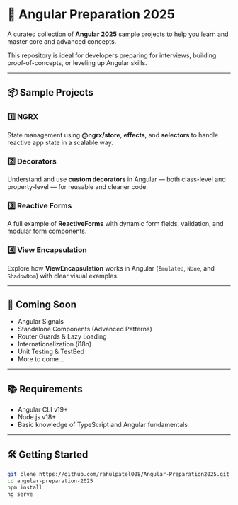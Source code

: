 
# 🚀 Angular Preparation 2025

A curated collection of **Angular 2025** sample projects to help you learn and master core and advanced concepts.

This repository is ideal for developers preparing for interviews, building proof-of-concepts, or leveling up Angular skills.

---

## 📦 Sample Projects

### 1️⃣ NGRX  
State management using **@ngrx/store**, **effects**, and **selectors** to handle reactive app state in a scalable way.

### 2️⃣ Decorators  
Understand and use **custom decorators** in Angular — both class-level and property-level — for reusable and cleaner code.

### 3️⃣ Reactive Forms  
A full example of **ReactiveForms** with dynamic form fields, validation, and modular form components.

### 4️⃣ View Encapsulation  
Explore how **ViewEncapsulation** works in Angular (`Emulated`, `None`, and `ShadowDom`) with clear visual examples.

---

## 🔭 Coming Soon

- Angular Signals  
- Standalone Components (Advanced Patterns)  
- Router Guards & Lazy Loading  
- Internationalization (i18n)  
- Unit Testing & TestBed  
- More to come...

---

## 📚 Requirements

- Angular CLI v19+
- Node.js v18+
- Basic knowledge of TypeScript and Angular fundamentals

---

## 🛠️ Getting Started

```bash
git clone https://github.com/rahulpatel008/Angular-Preparation2025.git
cd angular-preparation-2025
npm install
ng serve
